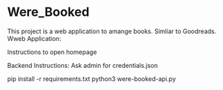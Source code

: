 # Were_Booked
This project is a web application to amange books. Simliar to Goodreads.
Wweb Application:

Instructions to open homepage

Backend Instructions:
Ask admin for credentials.json

pip install -r requirements.txt
python3 were-booked-api.py
